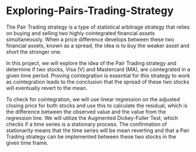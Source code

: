 # Exploring-Pairs-Trading-Strategy
The Pair Trading strategy is a type of statistical arbitrage strategy that relies on buying and selling two highly cointegrated financial assets simultaneously. When a price difference develops between these two financial assets, known as a spread, the idea is to buy the weaker asset and short the stronger one. 

In this project, we will explore the idea of the Pair Trading strategy and determine if two stocks, Visa (V) and Mastercard (MA), are cointegrated in a given time period. Proving cointegration is essential for this strategy to work as cointegration leads to the conclusion that the spread of these two stocks will eventually revert to the mean.

To check for cointegration, we will use linear regression on the adjusted closing price for both stocks and use this to calculate the residual, which is the difference between the observed value and the value from the regression line. We will utilize the Augmented Dickey-Fuller Test, which checks if a time series is a stationary process. The confirmation of stationarity means that the time series will be mean reverting and that a Pair Trading strategy can be implemented between these two stocks in the given time frame. 
